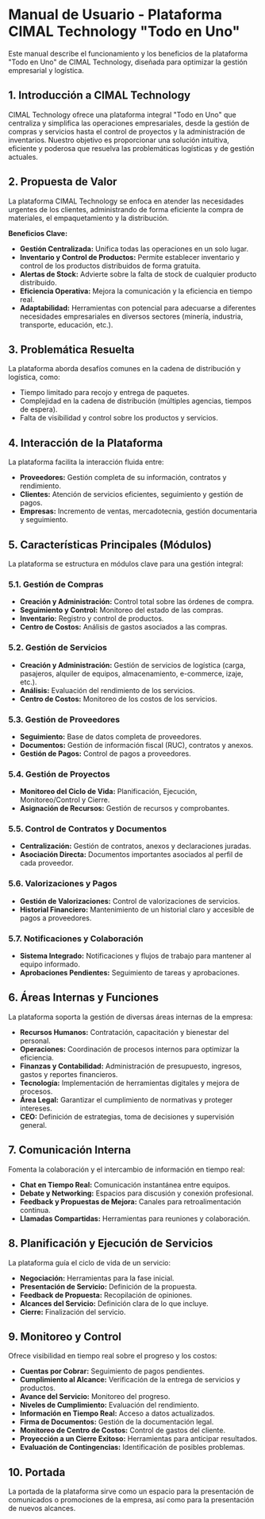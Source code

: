 # Manual de Usuario - Plataforma CIMAL Technology "Todo en Uno"

Este manual describe el funcionamiento y los beneficios de la plataforma "Todo en Uno" de CIMAL Technology, diseñada para optimizar la gestión empresarial y logística.

## 1. Introducción a CIMAL Technology

CIMAL Technology ofrece una plataforma integral "Todo en Uno" que centraliza y simplifica las operaciones empresariales, desde la gestión de compras y servicios hasta el control de proyectos y la administración de inventarios. Nuestro objetivo es proporcionar una solución intuitiva, eficiente y poderosa que resuelva las problemáticas logísticas y de gestión actuales.

## 2. Propuesta de Valor

La plataforma CIMAL Technology se enfoca en atender las necesidades urgentes de los clientes, administrando de forma eficiente la compra de materiales, el empaquetamiento y la distribución.

**Beneficios Clave:**
*   **Gestión Centralizada:** Unifica todas las operaciones en un solo lugar.
*   **Inventario y Control de Productos:** Permite establecer inventario y control de los productos distribuidos de forma gratuita.
*   **Alertas de Stock:** Advierte sobre la falta de stock de cualquier producto distribuido.
*   **Eficiencia Operativa:** Mejora la comunicación y la eficiencia en tiempo real.
*   **Adaptabilidad:** Herramientas con potencial para adecuarse a diferentes necesidades empresariales en diversos sectores (minería, industria, transporte, educación, etc.).

## 3. Problemática Resuelta

La plataforma aborda desafíos comunes en la cadena de distribución y logística, como:
*   Tiempo limitado para recojo y entrega de paquetes.
*   Complejidad en la cadena de distribución (múltiples agencias, tiempos de espera).
*   Falta de visibilidad y control sobre los productos y servicios.

## 4. Interacción de la Plataforma

La plataforma facilita la interacción fluida entre:
*   **Proveedores:** Gestión completa de su información, contratos y rendimiento.
*   **Clientes:** Atención de servicios eficientes, seguimiento y gestión de pagos.
*   **Empresas:** Incremento de ventas, mercadotecnia, gestión documentaria y seguimiento.

## 5. Características Principales (Módulos)

La plataforma se estructura en módulos clave para una gestión integral:

### 5.1. Gestión de Compras
*   **Creación y Administración:** Control total sobre las órdenes de compra.
*   **Seguimiento y Control:** Monitoreo del estado de las compras.
*   **Inventario:** Registro y control de productos.
*   **Centro de Costos:** Análisis de gastos asociados a las compras.

### 5.2. Gestión de Servicios
*   **Creación y Administración:** Gestión de servicios de logística (carga, pasajeros, alquiler de equipos, almacenamiento, e-commerce, izaje, etc.).
*   **Análisis:** Evaluación del rendimiento de los servicios.
*   **Centro de Costos:** Monitoreo de los costos de los servicios.

### 5.3. Gestión de Proveedores
*   **Seguimiento:** Base de datos completa de proveedores.
*   **Documentos:** Gestión de información fiscal (RUC), contratos y anexos.
*   **Gestión de Pagos:** Control de pagos a proveedores.

### 5.4. Gestión de Proyectos
*   **Monitoreo del Ciclo de Vida:** Planificación, Ejecución, Monitoreo/Control y Cierre.
*   **Asignación de Recursos:** Gestión de recursos y comprobantes.

### 5.5. Control de Contratos y Documentos
*   **Centralización:** Gestión de contratos, anexos y declaraciones juradas.
*   **Asociación Directa:** Documentos importantes asociados al perfil de cada proveedor.

### 5.6. Valorizaciones y Pagos
*   **Gestión de Valorizaciones:** Control de valorizaciones de servicios.
*   **Historial Financiero:** Mantenimiento de un historial claro y accesible de pagos a proveedores.

### 5.7. Notificaciones y Colaboración
*   **Sistema Integrado:** Notificaciones y flujos de trabajo para mantener al equipo informado.
*   **Aprobaciones Pendientes:** Seguimiento de tareas y aprobaciones.

## 6. Áreas Internas y Funciones

La plataforma soporta la gestión de diversas áreas internas de la empresa:
*   **Recursos Humanos:** Contratación, capacitación y bienestar del personal.
*   **Operaciones:** Coordinación de procesos internos para optimizar la eficiencia.
*   **Finanzas y Contabilidad:** Administración de presupuesto, ingresos, gastos y reportes financieros.
*   **Tecnología:** Implementación de herramientas digitales y mejora de procesos.
*   **Área Legal:** Garantizar el cumplimiento de normativas y proteger intereses.
*   **CEO:** Definición de estrategias, toma de decisiones y supervisión general.

## 7. Comunicación Interna

Fomenta la colaboración y el intercambio de información en tiempo real:
*   **Chat en Tiempo Real:** Comunicación instantánea entre equipos.
*   **Debate y Networking:** Espacios para discusión y conexión profesional.
*   **Feedback y Propuestas de Mejora:** Canales para retroalimentación continua.
*   **Llamadas Compartidas:** Herramientas para reuniones y colaboración.

## 8. Planificación y Ejecución de Servicios

La plataforma guía el ciclo de vida de un servicio:
*   **Negociación:** Herramientas para la fase inicial.
*   **Presentación de Servicio:** Definición de la propuesta.
*   **Feedback de Propuesta:** Recopilación de opiniones.
*   **Alcances del Servicio:** Definición clara de lo que incluye.
*   **Cierre:** Finalización del servicio.

## 9. Monitoreo y Control

Ofrece visibilidad en tiempo real sobre el progreso y los costos:
*   **Cuentas por Cobrar:** Seguimiento de pagos pendientes.
*   **Cumplimiento al Alcance:** Verificación de la entrega de servicios y productos.
*   **Avance del Servicio:** Monitoreo del progreso.
*   **Niveles de Cumplimiento:** Evaluación del rendimiento.
*   **Información en Tiempo Real:** Acceso a datos actualizados.
*   **Firma de Documentos:** Gestión de la documentación legal.
*   **Monitoreo de Centro de Costos:** Control de gastos del cliente.
*   **Proyección a un Cierre Exitoso:** Herramientas para anticipar resultados.
*   **Evaluación de Contingencias:** Identificación de posibles problemas.

## 10. Portada

La portada de la plataforma sirve como un espacio para la presentación de comunicados o promociones de la empresa, así como para la presentación de nuevos alcances.
